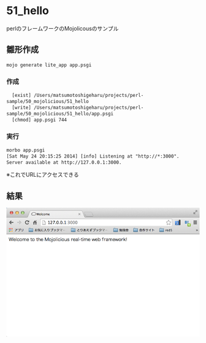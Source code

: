 51_hello
===========

perlのフレームワークのMojolicousのサンプル

## 雛形作成
```
mojo generate lite_app app.psgi
```

### 作成
```
  [exist] /Users/matsumotoshigeharu/projects/perl-sample/50_mojolicious/51_hello
  [write] /Users/matsumotoshigeharu/projects/perl-sample/50_mojolicious/51_hello/app.psgi
  [chmod] app.psgi 744
```

### 実行
```
morbo app.psgi
[Sat May 24 20:15:25 2014] [info] Listening at "http://*:3000".
Server available at http://127.0.0.1:3000.
```
※これでURLにアクセスできる

## 結果
<img src="https://raw.githubusercontent.com/mshige1979/perl-sample/master/50_mojolicious/51_hello/mojolicious_0001.png"></img>

